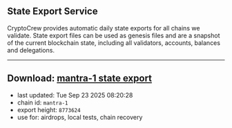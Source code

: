 ## State Export Service
CryptoCrew provides automatic daily state exports for all chains we validate. State export files can be used as genesis files and are a snapshot of the current blockchain state, including all validators, accounts, balances and delegations.

---
**Download: [mantra-1 state export](https://dl-eu2.ccvalidators.com/SERVICE/mantrachain/mantra-1_export_8773624.json)**
---

- last updated: Tue Sep 23 2025 08:20:28
- chain id: `mantra-1`
- export height: `8773624`
- use for: airdrops, local tests, chain recovery

